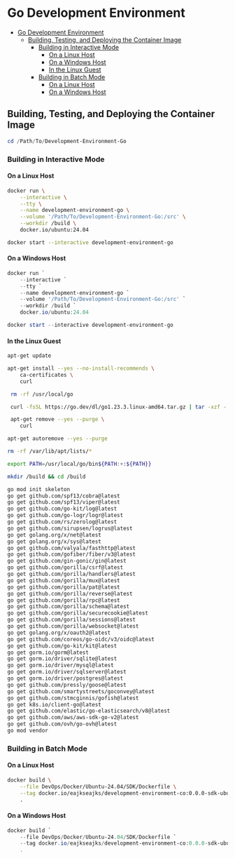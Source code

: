 # Go Development Environment

- [Go Development Environment](#go-development-environment)
  - [Building, Testing, and Deploying the Container Image](#building-testing-and-deploying-the-container-image)
    - [Building in Interactive Mode](#building-in-interactive-mode)
      - [On a Linux Host](#on-a-linux-host)
      - [On a Windows Host](#on-a-windows-host)
      - [In the Linux Guest](#in-the-linux-guest)
    - [Building in Batch Mode](#building-in-batch-mode)
      - [On a Linux Host](#on-a-linux-host-1)
      - [On a Windows Host](#on-a-windows-host-1)

## Building, Testing, and Deploying the Container Image

```powershell
cd /Path/To/Development-Environment-Go
```

### Building in Interactive Mode

#### On a Linux Host

```bash
docker run \
    --interactive \
    --tty \
    --name development-environment-go \
    --volume '/Path/To/Development-Environment-Go:/src' \
    --workdir /build \
    docker.io/ubuntu:24.04
```

```bash
docker start --interactive development-environment-go
```

#### On a Windows Host

```powershell
docker run `
    --interactive `
    --tty `
    --name development-environment-go `
    --volume '/Path/To/Development-Environment-Go:/src' `
    --workdir /build `
    docker.io/ubuntu:24.04
```

```powershell
docker start --interactive development-environment-go
```

#### In the Linux Guest

```bash
apt-get update

apt-get install --yes --no-install-recommends \
    ca-certificates \
    curl

 rm -rf /usr/local/go

 curl -fsSL https://go.dev/dl/go1.23.3.linux-amd64.tar.gz | tar -xzf - -C /usr/local

 apt-get remove --yes --purge \
    curl

apt-get autoremove --yes --purge

rm -rf /var/lib/apt/lists/*
```

```bash
export PATH=/usr/local/go/bin${PATH:+:${PATH}}
```

```bash
mkdir /build && cd /build
```

```bash
go mod init skeleton
go get github.com/spf13/cobra@latest
go get github.com/spf13/viper@latest
go get github.com/go-kit/log@latest
go get github.com/go-logr/logr@latest
go get github.com/rs/zerolog@latest
go get github.com/sirupsen/logrus@latest
go get golang.org/x/net@latest
go get golang.org/x/sys@latest
go get github.com/valyala/fasthttp@latest
go get github.com/gofiber/fiber/v3@latest
go get github.com/gin-gonic/gin@latest
go get github.com/gorilla/csrf@latest
go get github.com/gorilla/handlers@latest
go get github.com/gorilla/mux@latest
go get github.com/gorilla/pat@latest
go get github.com/gorilla/reverse@latest
go get github.com/gorilla/rpc@latest
go get github.com/gorilla/schema@latest
go get github.com/gorilla/securecookie@latest
go get github.com/gorilla/sessions@latest
go get github.com/gorilla/websocket@latest
go get golang.org/x/oauth2@latest
go get github.com/coreos/go-oidc/v3/oidc@latest
go get github.com/go-kit/kit@latest
go get gorm.io/gorm@latest
go get gorm.io/driver/sqlite@latest
go get gorm.io/driver/mysql@latest
go get gorm.io/driver/sqlserver@latest
go get gorm.io/driver/postgres@latest
go get github.com/pressly/goose@latest
go get github.com/smartystreets/goconvey@latest
go get github.com/stmcginnis/gofish@latest
go get k8s.io/client-go@latest
go get github.com/elastic/go-elasticsearch/v8@latest
go get github.com/aws/aws-sdk-go-v2@latest
go get github.com/ovh/go-ovh@latest
go mod vendor
```

### Building in Batch Mode

#### On a Linux Host

```bash
docker build \
    --file DevOps/Docker/Ubuntu-24.04/SDK/Dockerfile \
    --tag docker.io/eajkseajks/development-environment-co:0.0.0-sdk-ubuntu-24.04 \
    .
```

#### On a Windows Host

```powershell
docker build `
    --file DevOps/Docker/Ubuntu-24.04/SDK/Dockerfile `
    --tag docker.io/eajkseajks/development-environment-co:0.0.0-sdk-ubuntu-24.04 `
    .
```
